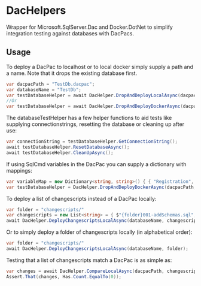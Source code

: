 # DacHelpers

Wrapper for Microsoft.SqlServer.Dac and Docker.DotNet to simplify integration testing against databases with DacPacs.

## Usage

To deploy a DacPac to localhost or to local docker simply supply a path and a name. Note that it drops the existing database first.

```c#
var dacpacPath = "TestDb.dacpac";
var databaseName = "TestDb";
var testDatabaseHelper = await DacHelper.DropAndDeployLocalAsync(dacpacPath, databaseName);
//Or
var testDatabaseHelper = await DacHelper.DropAndDeployDockerAsync(dacpacPath, databaseName);
```

The databaseTestHelper has a few helper functions to aid tests like supplying connectionstrings, resetting the database or cleaning up after use:

```c#
var connectionString = testDatabaseHelper.GetConnectionString();
await testDatabaseHelper.ResetDatabaseAsync();
await testDatabaseHelper.CleanUpAsync();
```

If using SqlCmd variables in the DacPac you can supply a dictionary with mappings:

```c#
var variableMap = new Dictionary<string, string>() { { "Registration", "Registration" } }
var testDatabaseHelper = DacHelper.DropAndDeployDockerAsync(dacpacPath, databaseName, variableMap);
```

To deploy a list of changescripts instead of a DacPac locally:

```c#
var folder = "changescripts/"
var changescripts = new List<string> = { $"{folder}001-addSchemas.sql", $"{folder}002-addEmployeeTable", $"{folder}003-addOfficeTable" }
await DacHelper.DeployChangescriptsLocalAsync(databaseName, changescripts);
```

Or to simply deploy a folder of changescripts locally (in alphabetical order):

```c#
var folder = "changescripts/"
await DacHelper.DeployChangescriptsLocalAsync(databaseName, folder);
```

Testing that a list of changescripts match a DacPac is as simple as:

```c#
var changes = await DacHelper.CompareLocalAsync(dacpacPath, changescriptFolder);
Assert.That(changes, Has.Count.EqualTo(0));
```
